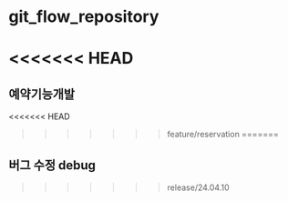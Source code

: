 # git_flow_repository

<<<<<<< HEAD
=======
## 예약기능개발
<<<<<<< HEAD
>>>>>>> feature/reservation
=======

## 버그 수정 debug
>>>>>>> release/24.04.10
